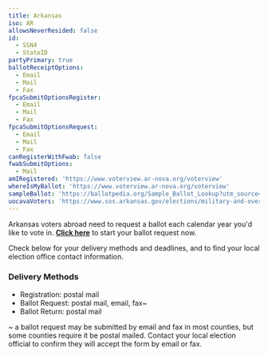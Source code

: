 ```yaml
---
title: Arkansas
iso: AR
allowsNeverResided: false
id:
  - SSN4
  - StateID
partyPrimary: true
ballotReceiptOptions:
  - Email
  - Mail
  - Fax
fpcaSubmitOptionsRegister:
  - Email
  - Mail
  - Fax
fpcaSubmitOptionsRequest:
  - Email
  - Mail
  - Fax
canRegisterWithFwab: false
fwabSubmitOptions:
  - Mail
amIRegistered: 'https://www.voterview.ar-nova.org/voterview'
whereIsMyBallot: 'https://www.voterview.ar-nova.org/voterview'
sampleBallot: 'https://ballotpedia.org/Sample_Ballot_Lookup?utm_source=ballotpedia&utm_campaign=sample_ballot_frontpage'
uocavaVoters: 'https://www.sos.arkansas.gov/elections/military-and-overseas-citizens'
---
```

Arkansas voters abroad need to request a ballot each calendar year you'd like to vote in. [**Click here**](https://www.votefromabroad.org) to start your ballot request now.

Check below for your delivery methods and deadlines, and to find your local election office contact information.

### Delivery Methods

* Registration: postal mail
* Ballot Request: postal mail, email, fax~
* Ballot Return: postal mail

~ a ballot request may be submitted by email and fax in most counties, but some counties require it be postal mailed. Contact your local election official to confirm they will accept the form by email or fax.
